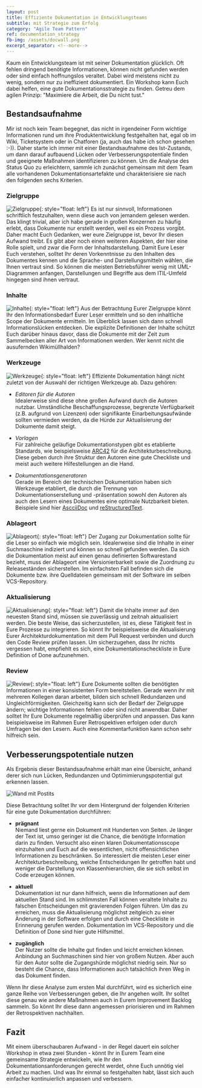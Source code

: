 ```yaml
---
layout: post
title: Effiziente Dokumentation in Entwicklungsteams
subtitle: mit Strategie zum Erfolg
category: "Agile Team Pattern"
ref: documentation_strategy
fb-img: /assets/docwall.png
excerpt_separator: <!--more-->
---
```


Kaum ein Entwicklungsteam ist mit seiner Dokumentation glücklich. Oft fehlen dringend benötigte Informationen, können nicht gefunden werden oder sind einfach hoffnungslos veraltet. Dabei wird meistens nicht zu wenig, sondern nur zu ineffizient dokumentiert. Ein Workshop kann Euch dabei helfen, eine gute Dokumentationsstrategie zu finden. Getreu dem agilen Prinzip: "Maximiere die Arbeit, die Du nicht tust."

<!--more-->

## Bestandsaufnahme
 Mir ist noch kein Team begegnet, das nicht in irgendeiner Form wichtige Informationen rund um ihre Produktentwicklung festgehalten hat, egal ob im Wiki, Ticketsystem oder in Chatforen (ja, auch das habe ich schon gesehen :-)).  Daher starte ich immer mit einer Bestandsaufnahme des Ist-Zustands, um dann darauf aufbauend Lücken oder Verbesserungspotentiale finden und geeignete Maßnahmen identifizieren zu können. Um die Analyse des Status Quo zu erleichtern, sammle ich zunächst gemeinsam mit dem Team alle vorhandenen Dokumentationsartefakte und charakterisiere sie nach den folgenden sechs Kriterien.

### Zielgruppe
![Zielgruppe](/assets/audiance.png){: style="float: left"} Es ist nur sinnvoll, Informationen schriftlich festzuhalten, wenn diese auch von jemandem gelesen werden. Das klingt trivial, aber ich habe gerade in großen Konzernen zu häufig erlebt, dass Dokumente nur erstellt werden, weil es ein Prozess vorgibt. Daher macht Euch Gedanken, wer eure Zielgruppe ist, bevor Ihr diesen Aufwand treibt. Es gibt aber noch einen weiteren Aspekten, der hier eine Rolle spielt, und zwar die Form der Inhaltsdarstellung. Damit Eure Leser Euch verstehen, solltet Ihr deren Vorkenntnisse zu den Inhalten des Dokumentes kennen und die Sprache- und Darstellungsmitteln wählen, die Ihnen vertraut sind.
So können die meisten Betriebsführer wenig mit UML-Diagrammen anfangen, Darstellungen und Begriffe aus dem ITIL-Umfeld hingegen sind ihnen vertraut.

### Inhalte
![Inhalte](/assets/content.png){: style="float: left"} Aus der Betrachtung Eurer Zielgruppe könnt Ihr den Informationsbedarf Eurer Leser ermitteln und so den inhaltliche Scope der Dokumente ermitteln. Im Überblick lassen sich dann schnell Informationslücken entdecken.  Die explizite Definitionen der Inhalte schützt Euch darüber hinaus davor, dass die Dokumente mit der Zeit zum Sammelbecken aller Art von Informationen werden. Wer kennt nicht die ausufernden Wikimüllhalden?

### Werkzeuge
![Werkzeuge](/assets/tools.png){: style="float: left"} Effiziente Dokumentation hängt nicht zuletzt von der Auswahl der richtigen Werkzeuge ab. Dazu gehören:
* _Editoren für die Autoren_  
  Idealerweise sind diese ohne großen Aufwand durch die Autoren nutzbar. Umständliche Beschaffungsprozesse, begrenzte Verfügbarkeit (z.B. aufgrund von Lizenzen) oder signifikante Einarbeitungsaufwände sollten vermieden werden, da die Hürde zur Aktualisierung der Dokumente damit steigt.

* _Vorlagen_  
  Für zahlreiche geläufige Dokumentationstypen gibt es etablierte Standards, wie beispielsweise [ARC42](http://arc42.de) für die Architekturbeschreibung. Diese geben durch ihre Struktur den Autoren eine gute Checkliste und meist auch weitere Hilfestellungen an die Hand.

* _Dokumentationsgeneratoren_  
  Gerade im Bereich der technischen Dokumentation haben sich Werkzeuge etabliert, die durch die Trennung von Dokumentationserstellung und -präsentation sowohl den Autoren als auch den Lesern eines Dokumentes eine optimale Nutzbarkeit bieten. Beispiele sind hier [AscciiDoc](http://asciidoc.org) und [reStructuredText](http://docutils.sourceforge.net/rst.html).  

### Ablageort
![Ablageort](/assets/location.png){: style="float: left"} Der Zugang zur Dokumentation sollte für die Leser so einfach wie möglich sein. Idealerweise sind die Inhalte in einer Suchmaschine indiziert und können so schnell gefunden werden. Da sich die Dokumentation meist auf einen genau definierten Softwarestand bezieht, muss der Ablageort eine Versionierbarkeit sowie die Zuordnung zu Releaseständen sicherstellen. Im einfachsten Fall befinden sich die Dokumente bzw. ihre Quelldateien gemeinsam mit der Software im selben VCS-Repository.  


### Aktualisierung
![Aktualisierung](/assets/update.png){: style="float: left"} Damit die Inhalte immer auf den neuesten Stand sind, müssen sie zuverlässig und zeitnah aktualisiert werden. Die beste Weise, das sicherzustellen, ist es, diese Tätigkeit fest in Eure Prozesse zu integrieren. So könnt Ihr beispielsweise die Aktualisierung Eurer Architekturdokumentation mit dem Pull Request verbinden und durch den Code Review prüfen lassen. Um sicherzugehen, dass Ihr nichts vergessen habt, empfiehlt es sich, eine Dokumentationscheckliste in Eure Definition of Done aufzunehmen.

### Review
![Review](/assets/review.png){: style="float: left"} Eure Dokumente sollten die benötigten Informationen in einer konsistenten Form bereitstellen. Gerade wenn ihr mit mehreren Kollegen daran arbeitet, bilden sich schnell Redundanzen und Ungleichförmigkeiten. Gleichzeitig kann sich der Bedarf der Zielgruppe ändern; wichtige Informationen fehlen oder sind nicht anwendbar. Daher solltet Ihr Eure Dokumente regelmäßig überprüfen und anpassen. Das kann beispielsweise im Rahmen Eurer Retrospektiven erfolgen oder durch Umfragen bei den Lesern. Auch eine Kommentarfunktion kann schon sehr hilfreich sein.

## Verbesserungspotentiale nutzen
Als Ergebnis dieser Bestandsaufnahme erhält man eine Übersicht, anhand derer sich nun Lücken, Redundanzen und Optimimierungspotential gut erkennen lassen.

![Wand mit Postits](/assets/docwall.png)

Diese Betrachtung solltet Ihr vor dem Hintergrund der folgenden Kriterien für eine gute Dokumentation durchführen:

* **prägnant**  
  Niemand liest gerne ein Dokument mit Hunderten von Seiten. Je länger der Text ist, umso geringer ist die Chance, die benötigte Information darin zu finden. Versucht also einen klaren Dokumentationsscope einzuhalten und Euch auf die wesentlichen, nicht offensichtlichen Informationen zu beschränken. So interessiert die meisten Leser einer Architekturbeschreibung, welche Entscheidungen Ihr getroffen habt und weniger die Darstellung von Klassenhierarchien, die sie sich selbst im Code erzeugen können.

* **aktuell**  
  Dokumentation ist nur dann hilfreich, wenn die Informationen auf dem aktuellen Stand sind. Im schlimmsten Fall können veraltete Inhalte zu falschen Entscheidungen mit gravierenden Folgen führen. Um das zu erreichen, muss die Aktualisierung möglichst zeitgleich zu einer Änderung in der Software erfolgen und durch eine Checkliste in Erinnerung gerufen werden. Dokumentation im VCS-Repository und die Definition of Done sind hier gute Hilfsmittel.

* **zugänglich**  
  Der Nutzer sollte die Inhalte gut finden und leicht erreichen können. Anbindung an Suchmaschinen sind hier von großem Nutzen. Aber auch für den Autor sollte die Zugangshürde möglichst niedrig sein. Nur so besteht die Chance, dass Informationen auch tatsächlich ihren Weg in das Dokument finden.


Wenn Ihr diese Analyse zum ersten Mal durchführt, wird es sicherlich eine ganze Reihe von Verbesserungen geben, die Ihr angehen wollt. Ihr solltet diese genau wie andere Maßnahmen auch in Eurem Improvement Backlog sammeln. So könnt Ihr diese dann angemessen priorisieren und im Rahmen der Retrospektiven nachhalten.

## Fazit
Mit einem überschaubaren Aufwand - in der Regel dauert ein solcher Workshop in etwa zwei Stunden - könnt Ihr in Eurem Team eine gemeinsame Strategie entwickeln, wie Ihr den Dokumentationsanforderungen gerecht werdet, ohne Euch unnötig viel Arbeit zu machen. Und was Ihr einmal so festgehalten habt, lässt sich auch einfacher kontinuierlich anpassen und verbessern.
